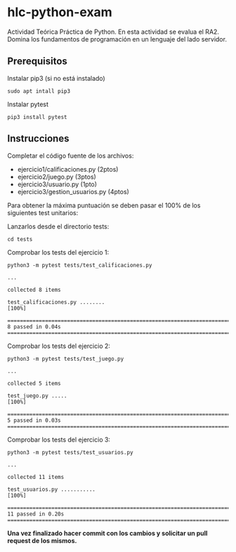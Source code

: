 # hlc-python-exam

Actividad Teórica Práctica de Python. En esta actividad se evalua el RA2. Domina los fundamentos de programación en un lenguaje del lado servidor.


## Prerequisitos
Instalar pip3 (si no está instalado)
```
sudo apt intall pip3 
```

Instalar pytest
```
pip3 install pytest 
```

## Instrucciones 

Completar el código fuente de los archivos:

* ejercicio1/calificaciones.py   (2ptos)
* ejercicio2/juego.py 			(3ptos)
* ejercicio3/usuario.py          (1pto)
* ejercicio3/gestion_usuarios.py (4ptos)

Para obtener la máxima puntuación se deben pasar el 100% de los siguientes test unitarios:

Lanzarlos desde el directorio tests:
```
cd tests
```

Comprobar los tests del ejercicio 1:

```
python3 -m pytest tests/test_calificaciones.py

...

collected 8 items                                                                                                                                                         

test_calificaciones.py ........                                                                                                                                     [100%]

============================================================================ 8 passed in 0.04s ============================================================================

```
Comprobar los tests del ejercicio 2:

```
python3 -m pytest tests/test_juego.py

...

collected 5 items                                                                                                                                                         

test_juego.py .....                                                                                                                                                 [100%]

============================================================================ 5 passed in 0.03s ============================================================================

```

Comprobar los tests del ejercicio 3:

```
python3 -m pytest tests/test_usuarios.py

...

collected 11 items                                                                                                                                                        

test_usuarios.py ...........                                                                                                                                        [100%]

=========================================================================== 11 passed in 0.20s ============================================================================

```


**Una vez finalizado hacer commit con los cambios y solicitar un pull request de los mismos.**

